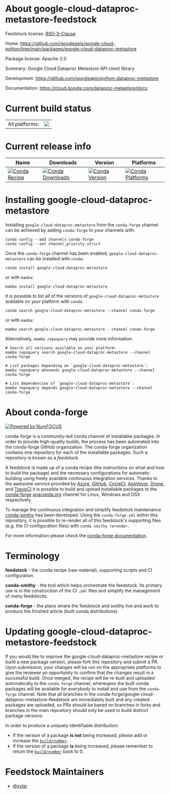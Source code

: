 About google-cloud-dataproc-metastore-feedstock
===============================================

Feedstock license: [BSD-3-Clause](https://github.com/conda-forge/google-cloud-dataproc-metastore-feedstock/blob/main/LICENSE.txt)

Home: https://github.com/googleapis/google-cloud-python/tree/main/packages/google-cloud-dataproc-metastore

Package license: Apache-2.0

Summary: Google Cloud Dataproc Metastore API client library

Development: https://github.com/googleapis/python-dataproc-metastore

Documentation: https://cloud.google.com/dataproc-metastore/docs

Current build status
====================


<table><tr><td>All platforms:</td>
    <td>
      <a href="https://dev.azure.com/conda-forge/feedstock-builds/_build/latest?definitionId=14800&branchName=main">
        <img src="https://dev.azure.com/conda-forge/feedstock-builds/_apis/build/status/google-cloud-dataproc-metastore-feedstock?branchName=main">
      </a>
    </td>
  </tr>
</table>

Current release info
====================

| Name | Downloads | Version | Platforms |
| --- | --- | --- | --- |
| [![Conda Recipe](https://img.shields.io/badge/recipe-google--cloud--dataproc--metastore-green.svg)](https://anaconda.org/conda-forge/google-cloud-dataproc-metastore) | [![Conda Downloads](https://img.shields.io/conda/dn/conda-forge/google-cloud-dataproc-metastore.svg)](https://anaconda.org/conda-forge/google-cloud-dataproc-metastore) | [![Conda Version](https://img.shields.io/conda/vn/conda-forge/google-cloud-dataproc-metastore.svg)](https://anaconda.org/conda-forge/google-cloud-dataproc-metastore) | [![Conda Platforms](https://img.shields.io/conda/pn/conda-forge/google-cloud-dataproc-metastore.svg)](https://anaconda.org/conda-forge/google-cloud-dataproc-metastore) |

Installing google-cloud-dataproc-metastore
==========================================

Installing `google-cloud-dataproc-metastore` from the `conda-forge` channel can be achieved by adding `conda-forge` to your channels with:

```
conda config --add channels conda-forge
conda config --set channel_priority strict
```

Once the `conda-forge` channel has been enabled, `google-cloud-dataproc-metastore` can be installed with `conda`:

```
conda install google-cloud-dataproc-metastore
```

or with `mamba`:

```
mamba install google-cloud-dataproc-metastore
```

It is possible to list all of the versions of `google-cloud-dataproc-metastore` available on your platform with `conda`:

```
conda search google-cloud-dataproc-metastore --channel conda-forge
```

or with `mamba`:

```
mamba search google-cloud-dataproc-metastore --channel conda-forge
```

Alternatively, `mamba repoquery` may provide more information:

```
# Search all versions available on your platform:
mamba repoquery search google-cloud-dataproc-metastore --channel conda-forge

# List packages depending on `google-cloud-dataproc-metastore`:
mamba repoquery whoneeds google-cloud-dataproc-metastore --channel conda-forge

# List dependencies of `google-cloud-dataproc-metastore`:
mamba repoquery depends google-cloud-dataproc-metastore --channel conda-forge
```


About conda-forge
=================

[![Powered by
NumFOCUS](https://img.shields.io/badge/powered%20by-NumFOCUS-orange.svg?style=flat&colorA=E1523D&colorB=007D8A)](https://numfocus.org)

conda-forge is a community-led conda channel of installable packages.
In order to provide high-quality builds, the process has been automated into the
conda-forge GitHub organization. The conda-forge organization contains one repository
for each of the installable packages. Such a repository is known as a *feedstock*.

A feedstock is made up of a conda recipe (the instructions on what and how to build
the package) and the necessary configurations for automatic building using freely
available continuous integration services. Thanks to the awesome service provided by
[Azure](https://azure.microsoft.com/en-us/services/devops/), [GitHub](https://github.com/),
[CircleCI](https://circleci.com/), [AppVeyor](https://www.appveyor.com/),
[Drone](https://cloud.drone.io/welcome), and [TravisCI](https://travis-ci.com/)
it is possible to build and upload installable packages to the
[conda-forge](https://anaconda.org/conda-forge) [anaconda.org](https://anaconda.org/)
channel for Linux, Windows and OSX respectively.

To manage the continuous integration and simplify feedstock maintenance
[conda-smithy](https://github.com/conda-forge/conda-smithy) has been developed.
Using the ``conda-forge.yml`` within this repository, it is possible to re-render all of
this feedstock's supporting files (e.g. the CI configuration files) with ``conda smithy rerender``.

For more information please check the [conda-forge documentation](https://conda-forge.org/docs/).

Terminology
===========

**feedstock** - the conda recipe (raw material), supporting scripts and CI configuration.

**conda-smithy** - the tool which helps orchestrate the feedstock.
                   Its primary use is in the construction of the CI ``.yml`` files
                   and simplify the management of *many* feedstocks.

**conda-forge** - the place where the feedstock and smithy live and work to
                  produce the finished article (built conda distributions)


Updating google-cloud-dataproc-metastore-feedstock
==================================================

If you would like to improve the google-cloud-dataproc-metastore recipe or build a new
package version, please fork this repository and submit a PR. Upon submission,
your changes will be run on the appropriate platforms to give the reviewer an
opportunity to confirm that the changes result in a successful build. Once
merged, the recipe will be re-built and uploaded automatically to the
`conda-forge` channel, whereupon the built conda packages will be available for
everybody to install and use from the `conda-forge` channel.
Note that all branches in the conda-forge/google-cloud-dataproc-metastore-feedstock are
immediately built and any created packages are uploaded, so PRs should be based
on branches in forks and branches in the main repository should only be used to
build distinct package versions.

In order to produce a uniquely identifiable distribution:
 * If the version of a package **is not** being increased, please add or increase
   the [``build/number``](https://docs.conda.io/projects/conda-build/en/latest/resources/define-metadata.html#build-number-and-string).
 * If the version of a package **is** being increased, please remember to return
   the [``build/number``](https://docs.conda.io/projects/conda-build/en/latest/resources/define-metadata.html#build-number-and-string)
   back to 0.

Feedstock Maintainers
=====================

* [@xylar](https://github.com/xylar/)

